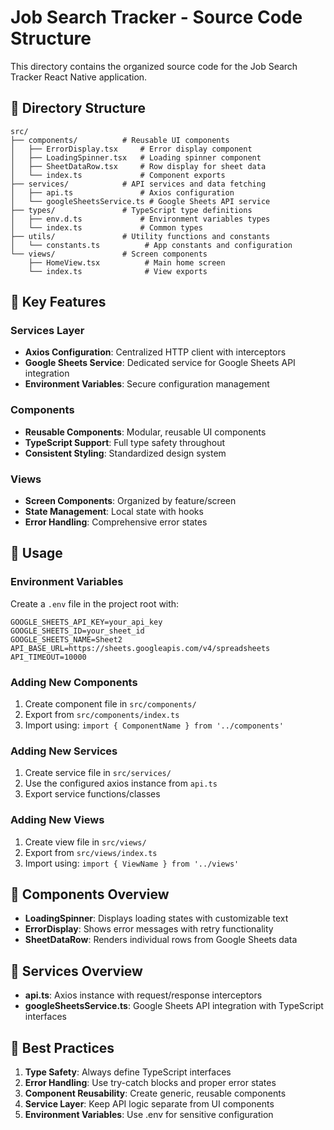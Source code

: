 # Job Search Tracker - Source Code Structure

This directory contains the organized source code for the Job Search Tracker React Native application.

## 📁 Directory Structure

```
src/
├── components/          # Reusable UI components
│   ├── ErrorDisplay.tsx     # Error display component
│   ├── LoadingSpinner.tsx   # Loading spinner component
│   ├── SheetDataRow.tsx     # Row display for sheet data
│   └── index.ts             # Component exports
├── services/            # API services and data fetching
│   ├── api.ts               # Axios configuration
│   └── googleSheetsService.ts # Google Sheets API service
├── types/               # TypeScript type definitions
│   ├── env.d.ts             # Environment variables types
│   └── index.ts             # Common types
├── utils/               # Utility functions and constants
│   └── constants.ts          # App constants and configuration
└── views/               # Screen components
    ├── HomeView.tsx          # Main home screen
    └── index.ts              # View exports
```

## 🔧 Key Features

### Services Layer
- **Axios Configuration**: Centralized HTTP client with interceptors
- **Google Sheets Service**: Dedicated service for Google Sheets API integration
- **Environment Variables**: Secure configuration management

### Components
- **Reusable Components**: Modular, reusable UI components
- **TypeScript Support**: Full type safety throughout
- **Consistent Styling**: Standardized design system

### Views
- **Screen Components**: Organized by feature/screen
- **State Management**: Local state with hooks
- **Error Handling**: Comprehensive error states

## 🚀 Usage

### Environment Variables
Create a `.env` file in the project root with:
```env
GOOGLE_SHEETS_API_KEY=your_api_key
GOOGLE_SHEETS_ID=your_sheet_id
GOOGLE_SHEETS_NAME=Sheet2
API_BASE_URL=https://sheets.googleapis.com/v4/spreadsheets
API_TIMEOUT=10000
```

### Adding New Components
1. Create component file in `src/components/`
2. Export from `src/components/index.ts`
3. Import using: `import { ComponentName } from '../components'`

### Adding New Services
1. Create service file in `src/services/`
2. Use the configured axios instance from `api.ts`
3. Export service functions/classes

### Adding New Views
1. Create view file in `src/views/`
2. Export from `src/views/index.ts`
3. Import using: `import { ViewName } from '../views'`

## 📱 Components Overview

- **LoadingSpinner**: Displays loading states with customizable text
- **ErrorDisplay**: Shows error messages with retry functionality
- **SheetDataRow**: Renders individual rows from Google Sheets data

## 🔌 Services Overview

- **api.ts**: Axios instance with request/response interceptors
- **googleSheetsService.ts**: Google Sheets API integration with TypeScript interfaces

## 🎯 Best Practices

1. **Type Safety**: Always define TypeScript interfaces
2. **Error Handling**: Use try-catch blocks and proper error states
3. **Component Reusability**: Create generic, reusable components
4. **Service Layer**: Keep API logic separate from UI components
5. **Environment Variables**: Use .env for sensitive configuration

